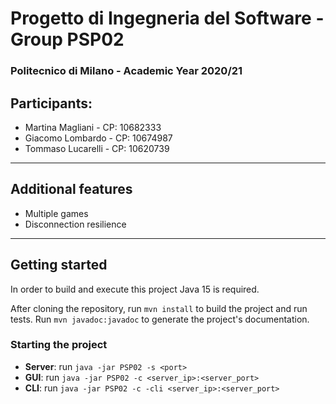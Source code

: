 # Progetto di Ingegneria del Software - Group PSP02 
### Politecnico di Milano - Academic Year 2020/21

## Participants:
- Martina Magliani - CP: 10682333
- Giacomo Lombardo - CP: 10674987
- Tommaso Lucarelli - CP: 10620739
---
## Additional features

- Multiple games
- Disconnection resilience

---
## Getting started

In order to build and execute this project Java 15 is required.

After cloning the repository, run `mvn install` to build the project and run tests. Run `mvn javadoc:javadoc` to 
generate the project's documentation.

### Starting the project

- **Server**: run `java -jar PSP02 -s <port>`
- **GUI**: run `java -jar PSP02 -c <server_ip>:<server_port>`
- **CLI**: run `java -jar PSP02 -c -cli <server_ip>:<server_port>`




